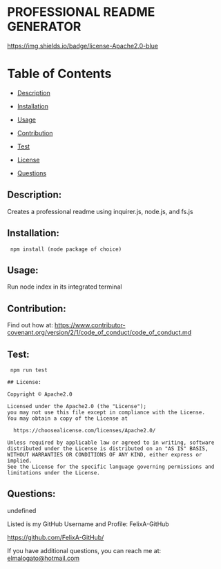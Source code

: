 
  
  # PROFESSIONAL README GENERATOR
  https://img.shields.io/badge/license-Apache2.0-blue

  # Table of Contents
  * [Description](#description)
  * [Installation](#dependencies)
  * [Usage](#usage)
  * [Contribution](#contribution)
  * [Test](#test)
  
  * [License](#license)

  * [Questions](#questions)

  
  ## Description:
  Creates a professional readme using inquirer.js, node.js, and fs.js
  
  ## Installation:

  ``  npm install (node package of choice)
  ``
  ## Usage:
  Run node index in its integrated terminal
  
  ## Contribution:
  Find out how at: 
https://www.contributor-covenant.org/version/2/1/code_of_conduct/code_of_conduct.md
  
  ## Test:
  
  ``  npm run test
  ``  
  
    ## License:
            
    Copyright © Apache2.0

    Licensed under the Apache2.0 (the "License");
    you may not use this file except in compliance with the License.
    You may obtain a copy of the License at
    
      https://choosealicense.com/licenses/Apache2.0/
    
    Unless required by applicable law or agreed to in writing, software
    distributed under the License is distributed on an "AS IS" BASIS,
    WITHOUT WARRANTIES OR CONDITIONS OF ANY KIND, either express or implied.
    See the License for the specific language governing permissions and
    limitations under the License.
    

  ## Questions:
  undefined

  Listed is my GitHub Username and Profile:
  FelixA-GitHub

  https://github.com/FelixA-GitHub/
  
  If you have additional questions, you can reach me at:
  elmalogato@hotmail.com
    
  